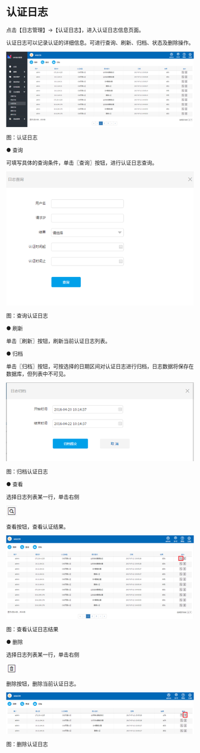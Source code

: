 # 认证日志

点击【日志管理】→【认证日志】，进入认证日志信息页面。

认证日志可以记录认证的详细信息。可进行查询、刷新、归档、状态及删除操作。

![](/articles/idm/5-/images/image122.png)

图：认证日志

● 查询

可填写具体的查询条件，单击〖查询〗按钮，进行认证日志查询。

![](/articles/idm/5-/images/image123.png)

图：查询认证日志

● 刷新

单击〖刷新〗按钮，刷新当前认证日志列表。

● 归档

单击〖归档〗按钮，可按选择的日期区间对认证日志进行归档，日志数据将保存在数据库，但列表中不可见。

![](/articles/idm/5-/images/image111.png)

图：归档认证日志

● 查看

选择日志列表某一行，单击右侧

![](/articles/idm/5-/images/image124.png)

查看按钮，查看认证结果。

![](/articles/idm/5-/images/image125.png)

图：查看认证日志结果

● 删除

选择日志列表某一行，单击右侧

![](/articles/idm/5-/images/image126.png)

删除按钮，删除当前认证日志。

![](/articles/idm/5-/images/image127.png)

图：删除认证日志
